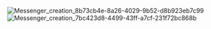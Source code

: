 ![Messenger_creation_8b73cb4e-8a26-4029-9b52-d8b923eb7c99](https://github.com/OlieKristensen/geoliepolitics/assets/174150689/f7bd7f9b-e854-4773-86dd-cbfeda2ccf42)
![Messenger_creation_7bc423d8-4499-43ff-a7cf-231f72bc868b](https://github.com/OlieKristensen/geoliepolitics/assets/174150689/0103e730-4cf4-4ced-b868-84e89aebe0c5)

